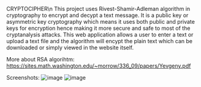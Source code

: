 CRYPTOCIPHER\n
This project uses Rivest-Shamir-Adleman algorithm in cryptography to encrypt and decypt a text message.
It is a public key or asymmetric key cryptography which means it uses both public and private keys for encryption hence making it more secure and safe to most of the cryptanalysis attacks.
This web application allows a user to enter a text or upload a text file and the algorithm will encypt the plain text which can be downloaded or simply viewed in the website itself.

More about RSA algorihtm: https://sites.math.washington.edu/~morrow/336_09/papers/Yevgeny.pdf

Screenshots:
![image](https://user-images.githubusercontent.com/69393792/221806611-85e1185a-3f5b-4328-bfff-a97bcdba2cd6.png)
![image](https://user-images.githubusercontent.com/69393792/221806753-5a8c7130-dba9-4b1c-bf70-f69026d428e7.png)
